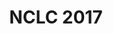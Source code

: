 ---
description: 北美教中文的，这里有没有花纳税人的钱？
layout: post
results:
- artistId: 525155472
  version: '1.1'
  primaryGenreName: Reference
  formattedPrice: 免费
  artworkUrl60: http://is5.mzstatic.com/image/thumb/Purple111/v4/1b/ae/d4/1baed4ac-0263-102d-d59b-a9248d131f83/source/60x60bb.jpg
  minimumOsVersion: '7.0'
  appletvScreenshotUrls: []
  sellerName: The Asia Society, Inc.
  supportedDevices:
  - iPhone4-iPhone4
  - iPad2Wifi-iPad2Wifi
  - iPad23G-iPad23G
  - iPhone4S-iPhone4S
  - iPadThirdGen-iPadThirdGen
  - iPadThirdGen4G-iPadThirdGen4G
  - iPhone5-iPhone5
  - iPodTouchFifthGen-iPodTouchFifthGen
  - iPadFourthGen-iPadFourthGen
  - iPadFourthGen4G-iPadFourthGen4G
  - iPadMini-iPadMini
  - iPadMini4G-iPadMini4G
  - iPhone5c-iPhone5c
  - iPhone5s-iPhone5s
  - iPadAir-iPadAir
  - iPadAirCellular-iPadAirCellular
  - iPadMiniRetina-iPadMiniRetina
  - iPadMiniRetinaCellular-iPadMiniRetinaCellular
  - iPhone6-iPhone6
  - iPhone6Plus-iPhone6Plus
  - iPadAir2-iPadAir2
  - iPadAir2Cellular-iPadAir2Cellular
  - iPadMini3-iPadMini3
  - iPadMini3Cellular-iPadMini3Cellular
  - iPodTouchSixthGen-iPodTouchSixthGen
  - iPhone6s-iPhone6s
  - iPhone6sPlus-iPhone6sPlus
  - iPadMini4-iPadMini4
  - iPadMini4Cellular-iPadMini4Cellular
  - iPadPro-iPadPro
  - iPadProCellular-iPadProCellular
  - iPadPro97-iPadPro97
  - iPadPro97Cellular-iPadPro97Cellular
  - iPhoneSE-iPhoneSE
  - iPhone7-iPhone7
  - iPhone7Plus-iPhone7Plus
  - iPad611-iPad611
  - iPad612-iPad612
  currentVersionReleaseDate: '2017-03-24T22:35:49Z'
  genres:
  - 参考
  trackName: NCLC 2017
  isVppDeviceBasedLicensingEnabled: true
  description: The mobile app for North America’s premier conference on teaching
    and learning of Chinese language and culture. Organized by Asia Society
    and the College Board.
  price: 0
  trackId: 1202974653
  releaseDate: '2017-02-08T02:41:40Z'
  advisories:
  - 无限制网页访问
  screenshotUrls:
  - http://a3.mzstatic.com/us/r30/Purple111/v4/10/ff/05/10ff051f-8589-c024-8371-887115d17a24/screen696x696.jpeg
  - http://a5.mzstatic.com/us/r30/Purple111/v4/d5/4a/da/d54adaa8-15e2-30a4-3914-8a693a43d0e7/screen696x696.jpeg
  - http://a5.mzstatic.com/us/r30/Purple111/v4/80/62/85/80628564-a33e-9b57-21bb-b58f6bd87df2/screen696x696.jpeg
  - http://a4.mzstatic.com/us/r30/Purple122/v4/51/f1/80/51f180e4-242a-4fa1-6f82-3f7f46548d25/screen696x696.jpeg
  - http://a2.mzstatic.com/us/r30/Purple111/v4/77/d7/76/77d776b5-9886-b6f4-1aad-5d292dd78170/screen696x696.jpeg
  artistViewUrl: https://itunes.apple.com/cn/developer/asia-society/id525155472?uo=4
  primaryGenreId: 6006
  kind: software
  fileSizeBytes: '46995456'
  releaseNotes: '• Updated show information

    • Bug fixes'
  trackContentRating: 17+
  bundleId: com.core-apps.followme.nclc2017
  trackCensoredName: NCLC 2017
  contentAdvisoryRating: 17+
  isGameCenterEnabled: false
  artistName: ASIA SOCIETY
  languageCodesISO2A:
  - AR
  - CA
  - HR
  - CS
  - DA
  - NL
  - EN
  - FI
  - FR
  - DE
  - EL
  - HE
  - HU
  - ID
  - IT
  - JA
  - KO
  - MS
  - 'NO'
  - PL
  - PT
  - RO
  - RU
  - ZH
  - SK
  - ES
  - SV
  - TH
  - ZH
  - TR
  - UK
  - VI
  features:
  - iosUniversal
  wrapperType: software
  artworkUrl512: http://is5.mzstatic.com/image/thumb/Purple111/v4/1b/ae/d4/1baed4ac-0263-102d-d59b-a9248d131f83/source/512x512bb.jpg
  artworkUrl100: http://is5.mzstatic.com/image/thumb/Purple111/v4/1b/ae/d4/1baed4ac-0263-102d-d59b-a9248d131f83/source/100x100bb.jpg
  trackViewUrl: https://geo.itunes.apple.com/cn/app/nclc-2017/id1202974653?mt=8&uo=4
  genreIds:
  - '6006'
  currency: CNY
  ipadScreenshotUrls:
  - http://a3.mzstatic.com/us/r30/Purple111/v4/3f/e9/79/3fe97946-9639-09e5-4aa0-8771042632ea/sc552x414.jpeg
  - http://a4.mzstatic.com/us/r30/Purple122/v4/ce/48/52/ce48522f-002a-652b-4750-6300cfd7d5af/sc552x414.jpeg
  - http://a4.mzstatic.com/us/r30/Purple122/v4/4c/bb/54/4cbb5447-6dbe-5686-1dbe-aeb74cb01721/sc552x414.jpeg
  - http://a5.mzstatic.com/us/r30/Purple122/v4/31/ce/7a/31ce7a1d-dd0c-9c8e-21af-d41a36b887c4/sc552x414.jpeg
  - http://a1.mzstatic.com/us/r30/Purple111/v4/f8/2a/9b/f82a9b52-6736-7752-e471-ac14985bf55a/sc552x414.jpeg
category: 参考
tags: tag1
resultCount: 1
title: NCLC 2017

---